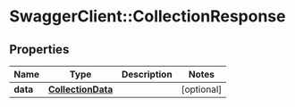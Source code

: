 # SwaggerClient::CollectionResponse

## Properties
Name | Type | Description | Notes
------------ | ------------- | ------------- | -------------
**data** | [**CollectionData**](CollectionData.md) |  | [optional] 


